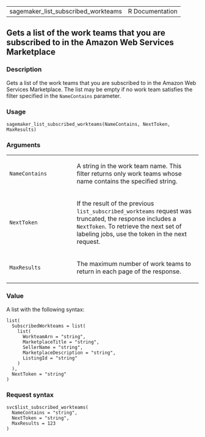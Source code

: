 <table style="width: 100%;">
<tbody>
<tr class="odd">
<td>sagemaker_list_subscribed_workteams</td>
<td style="text-align: right;">R Documentation</td>
</tr>
</tbody>
</table>

## Gets a list of the work teams that you are subscribed to in the Amazon Web Services Marketplace

### Description

Gets a list of the work teams that you are subscribed to in the Amazon
Web Services Marketplace. The list may be empty if no work team
satisfies the filter specified in the `NameContains` parameter.

### Usage

    sagemaker_list_subscribed_workteams(NameContains, NextToken, MaxResults)

### Arguments

<table>
<colgroup>
<col style="width: 35%" />
<col style="width: 65%" />
</colgroup>
<tbody>
<tr class="odd">
<td><code
id="sagemaker_list_subscribed_workteams_:_NameContains">NameContains</code></td>
<td><p>A string in the work team name. This filter returns only work
teams whose name contains the specified string.</p></td>
</tr>
<tr class="even">
<td><code
id="sagemaker_list_subscribed_workteams_:_NextToken">NextToken</code></td>
<td><p>If the result of the previous
<code>list_subscribed_workteams</code> request was truncated, the
response includes a <code>NextToken</code>. To retrieve the next set of
labeling jobs, use the token in the next request.</p></td>
</tr>
<tr class="odd">
<td><code
id="sagemaker_list_subscribed_workteams_:_MaxResults">MaxResults</code></td>
<td><p>The maximum number of work teams to return in each page of the
response.</p></td>
</tr>
</tbody>
</table>

### Value

A list with the following syntax:

    list(
      SubscribedWorkteams = list(
        list(
          WorkteamArn = "string",
          MarketplaceTitle = "string",
          SellerName = "string",
          MarketplaceDescription = "string",
          ListingId = "string"
        )
      ),
      NextToken = "string"
    )

### Request syntax

    svc$list_subscribed_workteams(
      NameContains = "string",
      NextToken = "string",
      MaxResults = 123
    )
